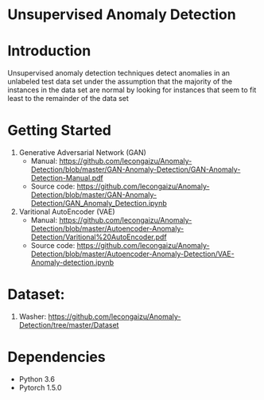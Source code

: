 # Unsupervised Anomaly Detection

# Introduction 
Unsupervised anomaly detection techniques detect anomalies in an unlabeled test data set under the assumption that the majority of the instances in the data set are normal by looking for instances that seem to fit least to the remainder of the data set

# Getting Started 
1. Generative Adversarial Network (GAN)
    - Manual: https://github.com/lecongaizu/Anomaly-Detection/blob/master/GAN-Anomaly-Detection/GAN-Anomaly-Detection-Manual.pdf
    - Source code: https://github.com/lecongaizu/Anomaly-Detection/blob/master/GAN-Anomaly-Detection/GAN_Anomaly_Detection.ipynb
2. Varitional AutoEncoder (VAE)
    - Manual: https://github.com/lecongaizu/Anomaly-Detection/blob/master/Autoencoder-Anomaly-Detection/Varitional%20AutoEncoder.pdf
    - Source code: https://github.com/lecongaizu/Anomaly-Detection/blob/master/Autoencoder-Anomaly-Detection/VAE-Anomaly-detection.ipynb

# Dataset:
1. Washer: https://github.com/lecongaizu/Anomaly-Detection/tree/master/Dataset

# Dependencies 
- Python 3.6
- Pytorch 1.5.0


